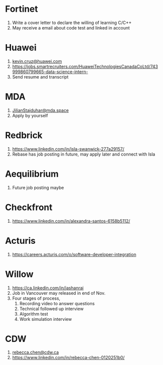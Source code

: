 # Fortinet
1. Write a cover letter to declare the willing of learning C/C++
2. May receive a email about code test and linked in account

# Huawei
1. kevin.cruz@huawei.com
2. https://jobs.smartrecruiters.com/HuaweiTechnologiesCanadaCoLtd/743999860799665-data-science-intern-
3. Send resume and transcript

# MDA
1. JilianStajduhar@mda.space
2. Apply by yourself

# Redbrick
1. https://www.linkedin.com/in/isla-swanwick-277a29157/
2. Rebase has job posting in future, may apply later and connect with Isla

# Aequilibrium
1. Future job posting maybe

# Checkfront
1. https://www.linkedin.com/in/alexandra-santos-6158b5112/

# Acturis
1. https://careers.acturis.com/o/software-developer-integration

# Willow
1. https://ca.linkedin.com/in/jashanrai
2. Job in Vancouver may released in end of Nov.
3. Four stages of process,
   1. Recording video to answer questions
   2. Technical followed up interview
   3. Algorithm test
   4. Work simulation interview

# CDW
1. rebecca.chen@cdw.ca
2. https://www.linkedin.com/in/rebecca-chen-0120251b0/  
